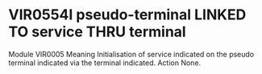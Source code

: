 # VIR0554I pseudo-terminal LINKED TO service THRU terminal
Module
    	VIR0005
Meaning
    Initialisation of service indicated on the pseudo terminal indicated via the terminal indicated.
Action
    None.
